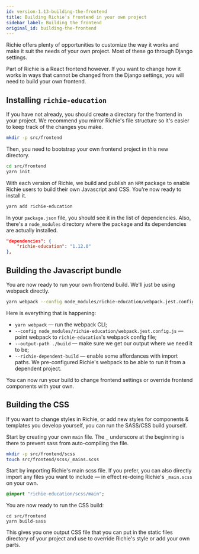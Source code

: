 ```yaml
---
id: version-1.13-building-the-frontend
title: Building Richie's frontend in your own project
sidebar_label: Building the frontend
original_id: building-the-frontend
---
```


Richie offers plenty of opportunities to customize the way it works and make it suit the needs of your own project. Most of these go through Django settings.

Part of Richie is a React frontend however. If you want to change how it works in ways that cannot be changed from the Django settings, you will need to build your own frontend.

## Installing `richie-education`

If you have not already, you should create a directory for the frontend in your project. We recommend you mirror Richie's file structure so it's easier to keep track of the changes you make.

```bash
mkdir -p src/frontend
```

Then, you need to bootstrap your own frontend project in this new directory.

```bash
cd src/frontend
yarn init
```

With each version of Richie, we build and publish an `NPM` package to enable Richie users to build their own Javascript and CSS. You're now ready to install it.

```bash
yarn add richie-education
```

In your `package.json` file, you should see it in the list of dependencies. Also, there's a `node_modules` directory where the package and its dependencies are actually installed.

```json
"dependencies": {
    "richie-education": "1.12.0"
},
```

## Building the Javascript bundle

You are now ready to run your own frontend build. We'll just be using webpack directly.

```bash
yarn webpack --config node_modules/richie-education/webpack.jest.config.js --output-path ./build --richie-dependent-build
```

Here is everything that is happening:

- `yarn webpack` — run the webpack CLI;
- `--config node_modules/richie-education/webpack.jest.config.js` — point webpack to `richie-education`'s webpack config file;
- `--output-path ./build` — make sure we get our output where we need it to be;
- `--richie-dependent-build` — enable some affordances with import paths. We pre-configured Richie's webpack to be able to run it from a dependent project.

You can now run your build to change frontend settings or override frontend components with your own.

## Building the CSS

If you want to change styles in Richie, or add new styles for components & templates you develop yourself, you can run the SASS/CSS build yourself.

Start by creating your own `main` file. The `_` underscore at the beginning is there to prevent sass from auto-compiling the file.

```bash
mkdir -p src/frontend/scss
touch src/frontend/scss/_mains.scss
```

Start by importing Richie's main scss file. If you prefer, you can also directly import any files you want to include — in effect re-doing Richie's `_main.scss` on your own.

```sass
@import "richie-education/scss/main";
```

You are now ready to run the CSS build:

```
cd src/frontend
yarn build-sass
```

This gives you one output CSS file that you can put in the static files directory of your project and use to override Richie's style or add your own parts.
